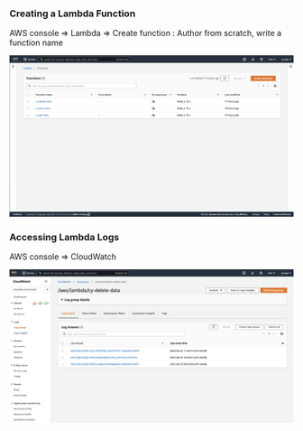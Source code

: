 ### Creating a Lambda Function

AWS console => Lambda => Create function : Author from scratch, write a function name

![](../images/lambdafunctions.png)

### Accessing Lambda Logs

AWS console => CloudWatch

![](../images/cloudwatch-lambdalogs.png)